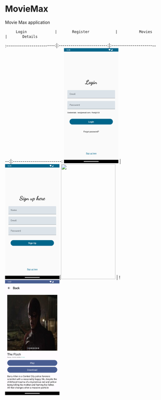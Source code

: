 # MovieMax
Movie Max application

         Login             |       Register            |          Movies            |       Details
:-------------------------:|:-------------------------:|:-------------------------:|:-------------------------:
<img src="docs/login.png " width="180" height="380" />   |  <img src="docs/signup.png " width="180" height="380" />|<img src="docs/Movies.png " width="180" height="380" />   |  !<img src="docs/movie.png " width="180" height="380" />
